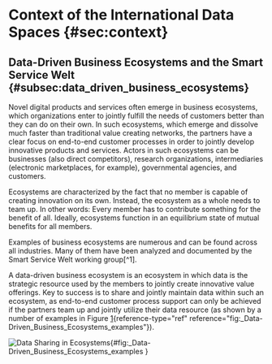 # Context of the International Data Spaces {#sec:context}

## Data-Driven Business Ecosystems and the Smart Service Welt {#subsec:data_driven_business_ecosystems}

Novel digital products and services often emerge in business ecosystems,
which organizations enter to jointly fulfill the needs of customers
better than they can do on their own. In such ecosystems, which emerge
and dissolve much faster than traditional value creating networks, the
partners have a clear focus on end-to-end customer processes in order to
jointly develop innovative products and services. Actors in such
ecosystems can be businesses (also direct competitors), research
organizations, intermediaries (electronic marketplaces, for example),
governmental agencies, and customers.

Ecosystems are characterized by the fact that no member is capable of
creating innovation on its own. Instead, the ecosystem as a whole needs
to team up. In other words: Every member has to contribute something for
the benefit of all. Ideally, ecosystems function in an equilibrium state
of mutual benefits for all members.

Examples of business ecosystems are numerous and can be found across all
industries. Many of them have been analyzed and documented by the Smart
Service Welt working group[^1].

A data-driven business ecosystem is an ecosystem in which data is the
strategic resource used by the members to jointly create innovative
value offerings. Key to success is to share and jointly maintain data
within such an ecosystem, as end-to-end customer process support can
only be achieved if the partners team up and jointly utilize their data
resource (as shown by a number of examples in Figure
[1](#fig:_Data-Driven_Business_Ecosystems_examples){reference-type="ref"
reference="fig:_Data-Driven_Business_Ecosystems_examples"}).


![Data Sharing in
Ecosystems](../media/image12.png){#fig:_Data-Driven_Business_Ecosystems_examples
}
